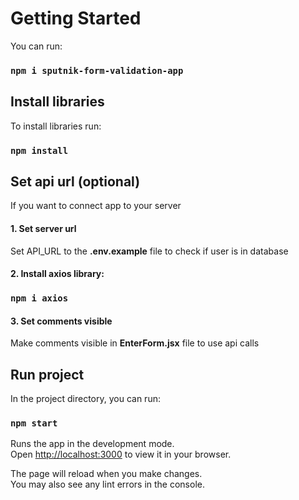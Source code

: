 # Getting Started

You can run: 
### `npm i sputnik-form-validation-app`


## Install libraries

To install libraries run:
### `npm install`


## Set api url (optional)

If you want to connect app to your server


#### 1. Set server url 
Set API_URL to the **.env.example** file to check if user is in database

#### 2. Install axios library:
### `npm i axios`

#### 3. Set comments visible

Make comments visible in **EnterForm.jsx** file to use api calls


## Run project

In the project directory, you can run: 
   
### `npm start`  
Runs the app in the development mode.\
Open [http://localhost:3000](http://localhost:3000) to view it in your browser.

The page will reload when you make changes.\
You may also see any lint errors in the console.
